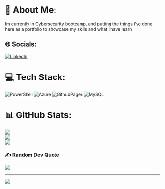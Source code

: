 # 💫 About Me:
Im currently in Cybersecurity bootcamp, and putting the things i've done here as a portfolio to showcase my skills and what I have learn


## 🌐 Socials:
[![LinkedIn](https://img.shields.io/badge/LinkedIn-%230077B5.svg?logo=linkedin&logoColor=white)](https://linkedin.com/in/https://www.linkedin.com/in/steven-mercado-ab00732a3/) 

# 💻 Tech Stack:
![PowerShell](https://img.shields.io/badge/PowerShell-%235391FE.svg?style=for-the-badge&logo=powershell&logoColor=white) ![Azure](https://img.shields.io/badge/azure-%230072C6.svg?style=for-the-badge&logo=microsoftazure&logoColor=white) ![GithubPages](https://img.shields.io/badge/github%20pages-121013?style=for-the-badge&logo=github&logoColor=white) ![MySQL](https://img.shields.io/badge/mysql-%2300000f.svg?style=for-the-badge&logo=mysql&logoColor=white)
# 📊 GitHub Stats:
![](https://github-readme-stats.vercel.app/api?username=Frankistiny&theme=dark&hide_border=false&include_all_commits=false&count_private=false)<br/>
![](https://github-readme-streak-stats.herokuapp.com/?user=Frankistiny&theme=dark&hide_border=false)<br/>
![](https://github-readme-stats.vercel.app/api/top-langs/?username=Frankistiny&theme=dark&hide_border=false&include_all_commits=false&count_private=false&layout=compact)

### ✍️ Random Dev Quote
![](https://quotes-github-readme.vercel.app/api?type=horizontal&theme=radical)

---
[![](https://visitcount.itsvg.in/api?id=Frankistiny&icon=0&color=0)](https://visitcount.itsvg.in)

<!-- Proudly created with GPRM ( https://gprm.itsvg.in ) -->
